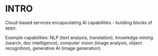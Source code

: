 # INTRO

Cloud-based services encapsulating AI capabilities - building blocks of apps.

Example capabilities: NLP (text analysis, translation), knowledge mining (search, doc intelligence), computer vision (image analysis, object recognition), generative AI (image generation).
